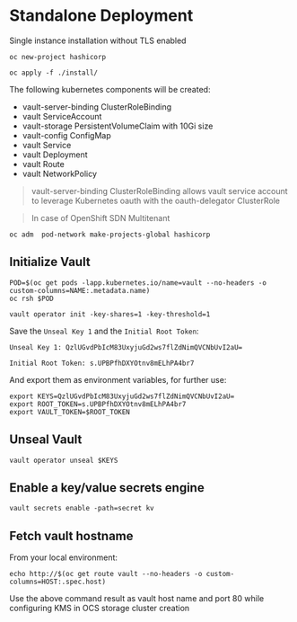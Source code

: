 
# Standalone Deployment

Single instance installation without TLS enabled

```
oc new-project hashicorp

oc apply -f ./install/
```

The following kubernetes components will be created:

* vault-server-binding ClusterRoleBinding
* vault ServiceAccount
* vault-storage PersistentVolumeClaim with 10Gi size
* vault-config ConfigMap
* vault Service
* vault Deployment
* vault Route
* vault NetworkPolicy

>
> vault-server-binding ClusterRoleBinding allows vault service account to leverage Kubernetes oauth with the oauth-delegator ClusterRole
>

>
> In case of OpenShift SDN Multitenant
>

```
oc adm  pod-network make-projects-global hashicorp
```


## Initialize Vault

```
POD=$(oc get pods -lapp.kubernetes.io/name=vault --no-headers -o custom-columns=NAME:.metadata.name)
oc rsh $POD

vault operator init -key-shares=1 -key-threshold=1
```

Save the `Unseal Key 1` and the `Initial Root Token`:

```
Unseal Key 1: QzlUGvdPbIcM83UxyjuGd2ws7flZdNimQVCNbUvI2aU=

Initial Root Token: s.UPBPfhDXYOtnv8mELhPA4br7
```

And export them as environment variables, for further use:

```
export KEYS=QzlUGvdPbIcM83UxyjuGd2ws7flZdNimQVCNbUvI2aU=
export ROOT_TOKEN=s.UPBPfhDXYOtnv8mELhPA4br7
export VAULT_TOKEN=$ROOT_TOKEN
```

## Unseal Vault

```
vault operator unseal $KEYS
```

## Enable a key/value secrets engine

```
vault secrets enable -path=secret kv
```

## Fetch vault hostname

From your local environment: 

```
echo http://$(oc get route vault --no-headers -o custom-columns=HOST:.spec.host)
```

Use the above command result as vault host name and port 80 while configuring KMS in OCS storage cluster creation


